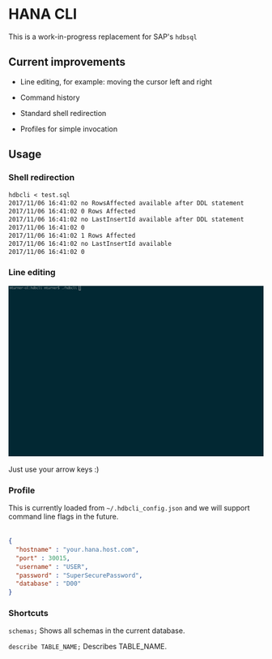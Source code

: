 # HANA CLI

This is a work-in-progress replacement for SAP's `hdbsql`


## Current improvements

* Line editing, for example: moving the cursor left and right

* Command history

* Standard shell redirection

* Profiles for simple invocation


## Usage

### Shell redirection

    hdbcli < test.sql
    2017/11/06 16:41:02 no RowsAffected available after DDL statement
    2017/11/06 16:41:02 0 Rows Affected
    2017/11/06 16:41:02 no LastInsertId available after DDL statement
    2017/11/06 16:41:02 0
    2017/11/06 16:41:02 1 Rows Affected
    2017/11/06 16:41:02 no LastInsertId available
    2017/11/06 16:41:02 0
    
### Line editing

![Demo](gifs/demo.gif)

Just use your arrow keys :)

### Profile

This is currently loaded from `~/.hdbcli_config.json` and we will support command line flags in the future.

```json

{
  "hostname" : "your.hana.host.com",
  "port" : 30015,
  "username" : "USER",
  "password" : "SuperSecurePassword",
  "database" : "D00"
}
```


### Shortcuts

`schemas;` Shows all schemas in the current database.

`describe TABLE_NAME;` Describes TABLE_NAME.

